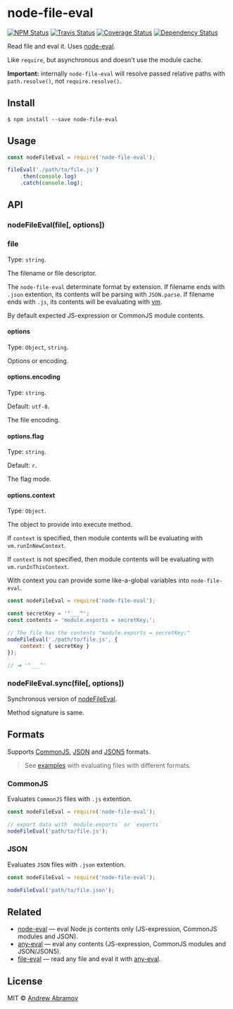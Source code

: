 node-file-eval
==============

[![NPM Status][npm-img]][npm]
[![Travis Status][test-img]][travis]
[![Coverage Status][coverage-img]][coveralls]
[![Dependency Status][david-img]][david]

[npm]:          https://www.npmjs.org/package/node-file-eval
[npm-img]:      https://img.shields.io/npm/v/node-file-eval.svg

[travis]:       https://travis-ci.org/node-eval/node-file-eval
[test-img]:     https://img.shields.io/travis/node-eval/node-file-eval/master.svg?label=tests

[coveralls]:    https://coveralls.io/r/node-eval/node-file-eval
[coverage-img]: https://img.shields.io/coveralls/node-eval/node-file-eval/master.svg

[david]:        https://david-dm.org/node-eval/node-file-eval
[david-img]:    http://img.shields.io/david/node-eval/node-file-eval/master.svg

Read file and eval it. Uses [node-eval](https://github.com/node-eval/node-eval).

Like `require`, but asynchronous and doesn't use the module cache.

**Important:** internally `node-file-eval` will resolve passed relative paths with `path.resolve()`, not `require.resolve()`.

Install
-------

```
$ npm install --save node-file-eval
```

Usage
-----

```js
const nodeFileEval = require('node-file-eval');

fileEval('./path/to/file.js')
    .then(console.log)
    .catch(console.log);
```

API
---

### nodeFileEval(file[, options])

### file

Type: `string`.

The filename or file descriptor.

The `node-file-eval` determinate format by extension. If filename ends with `.json` extention, its contents will be parsing with `JSON.parse`. If filename ends with `.js`, its contents will be evaluating with [vm](https://nodejs.org/dist/latest/docs/api/vm.html).

By default expected JS-expression or CommonJS module contents.

#### options

Type: `Object`, `string`.

Options or encoding.

#### options.encoding

Type: `string`.

Default: `utf-8`.

The file encoding.

#### options.flag

Type: `string`.

Default: `r`.

The flag mode.

#### options.context

Type: `Object`.

The object to provide into execute method.

If `context` is specified, then module contents will be evaluating with `vm.runInNewContext`.

If `context` is not specified, then module contents will be evaluating with `vm.runInThisContext`.

With context you can provide some like-a-global variables into `node-file-eval`.

```js
const nodeFileEval = require('node-file-eval');

const secretKey = '^___^';
const contents = 'module.exports = secretKey;';

// The file has the contents "module.exports = secretKey;"
nodeFileEval('./path/to/file.js', {
    context: { secretKey }
});

// ➜ '^___^'
```

### nodeFileEval.sync(file[, options])

Synchronous version of [nodeFileEval](#fileevalfile-options).

Method signature is same.

Formats
-------

Supports [CommonJS](#commonjs), [JSON](#json) and [JSON5](#json5) formats.

> See [examples](./examples) with evaluating files with different formats.

### CommonJS

Evaluates `CommonJS` files with `.js` extention.

```js
const nodeFileEval = require('node-file-eval');

// export data with `module.exports` or `exports`
nodeFileEval('path/to/file.js');
```

### JSON

Evaluates `JSON` files with `.json` extention.

```js
const nodeFileEval = require('node-file-eval');

nodeFileEval('path/to/file.json');
```

Related
-------

* [node-eval](https://github.com/node-eval/node-eval) — eval Node.js contents only (JS-expression, CommonJS modules and JSON).
* [any-eval](https://github.com/node-eval/any-eval) — eval any contents (JS-expression, CommonJS modules and JSON/JSON5).
* [file-eval](https://github.com/node-eval/file-eval) — read any file and eval it with [any-eval]().

License
-------

MIT © [Andrew Abramov](https://github.com/blond)
